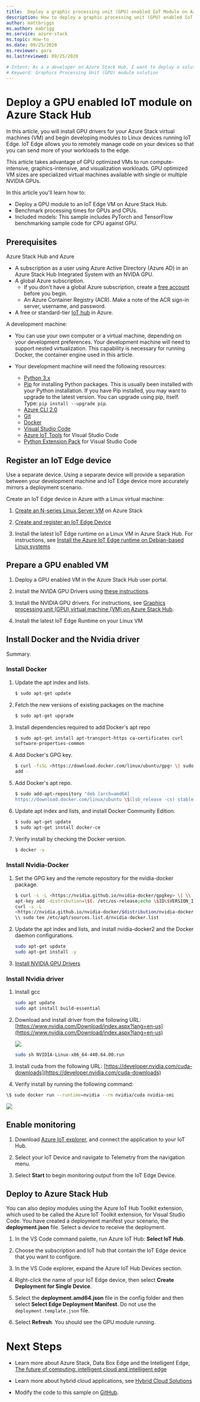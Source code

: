 ```yaml
---
title:  Deploy a graphic processing unit (GPU) enabled IoT Module on Azure Stack Hub
description: How to deploy a graphic processing unit (GPU) enabled IoT Module on Azure Stack Hub
author: mattbriggs
ms.author: mabrigg
ms.service: azure-stack
ms.topic: How-to
ms.date: 09/25/2020
ms.reviewer: gara
ms.lastreviewed: 09/25/2020

# Intent: As a a developer on Azure Stack Hub, I want to deploy a solution using a Graphics Processing Unit (GPU) in order to deliver an processing intensive visualization application.
# Keyword: Graphics Processing Unit (GPU) module solution
---
```



# Deploy a GPU enabled IoT module on Azure Stack Hub

In this article, you will install GPU drivers for your Azure Stack virtual machines (VM)
and begin developing modules to Linux devices running IoT Edge. IoT Edge allows
you to remotely manage code on your devices so that you can send more of your
workloads to the edge.

This article takes advantage of GPU optimized VMs to run compute-intensive,
graphics-intensive, and visualization workloads. GPU optimized VM sizes are
specialized virtual machines available with single or multiple NVIDIA GPUs.

In this article you'll learn how to:
  - Deploy a GPU module to an IoT Edge VM on Azure Stack Hub.
  - Benchmark processing times for GPUs and CPUs.
  - Included models:  This sample includes PyTorch and TensorFlow benchmarking sample code for CPU against GPU.

## Prerequisites

Azure Stack Hub and Azure

  - A subscription as a user using Azure Active Directory (Azure AD) in an Azure Stack Hub Integrated System with an NVIDA GPU.
  - A global Azure subscription.
      - If you don't have a global Azure subscription, create a [free account](https://azure.microsoft.com/free/?WT.mc_id=A261C142F) before you begin.
      - An Azure Container Registry (ACR). Make a note of the ACR sign-in server, username, and password.
-   A free or standard-tier [IoT
    hub](https://docs.microsoft.com/en-us/azure/iot-hub/iot-hub-create-through-portal)
    in Azure.

A development machine:

-   You can use your own computer or a virtual machine, depending on your
    development preferences. Your development machine will need to support nested virtualization. This capability is necessary for running Docker, the container engine used in this article.

  - Your development machine will need the following resources:
      - [Python 3.x](https://www.python.org/downloads/)
      - [Pip](https://pypi.org/project/pip/) for installing Python packages. This is usually been installed with your Python installation. If you have Pip installed, you may want to upgrade to the latest version. You can upgrade using pip, itself. Type: `pip install --upgrade pip`.
      - [Azure CLI 2.0](/cli/azure/install-azure-cli?view=azure-cli-latest)
      - [Git](https://git-scm.com/downloads)
      - [Docker](https://docs.docker.com/get-docker/)
      - [Visual Studio Code](https://code.visualstudio.com/)
      - [Azure IoT Tools](https://marketplace.visualstudio.com/items?itemName=vsciot-vscode.azure-iot-tools) for Visual Studio Code
      - [Python Extension Pack](https://marketplace.visualstudio.com/items?itemName=donjayamanne.python-extension-pack) for Visual Studio Code

## Register an IoT Edge device

Use a separate device. Using a separate device will provide a separation between your development machine and IoT Edge device more accurately mirrors a deployment scenario. 

Create an IoT Edge device in Azure with a Linux virtual machine:

1.  [Create an N-series Linux Server
    VM](https://docs.microsoft.com/en-us/azure-stack/user/azure-stack-quick-linux-portal?view=azs-1910)
    on Azure Stack

2.  [Create and register an IoT Edge
    Device](https://docs.microsoft.com/en-us/azure/iot-edge/how-to-register-device)

3.  Install the latest IoT Edge runtime on a Linux VM in Azure Stack Hub. For instructions, see [Install the Azure IoT Edge runtime on Debian-based Linux systems](/azure/iot-edge/how-to-install-iot-edge-linux#install-the-latest-runtime-version)

## Prepare a GPU enabled VM

1. Deploy a GPU enabled VM in the Azure Stack Hub user portal.

2. Install the NVIDA GPU Drivers using [these instructions](https://docs.microsoft.com/azure/virtual-machines/linux/n-series-driver-setup).

3. Install the NVIDIA GPU drivers. For instructions, see [Graphics processing unit (GPU) virtual machine (VM) on Azure Stack Hub](gpu-vms-about.md).

3. Install the latest IoT Edge Runtime on your Linux VM

## Install Docker and the Nvidia driver

Summary.

### Install Docker

1.  Update the apt index and lists.

    ```bash  
    $ sudo apt-get update
    ```

1.  Fetch the new versions of existing packages on the machine

    ```bash  
    $ sudo apt-get upgrade
    ```

2.  Install dependencies required to add Docker's apt repo

    ```bash  
    $ sudo apt-get install apt-transport-https ca-certificates curl
    software-properties-common
    ```

3.  Add Docker's GPG key.

    ```bash  
    $ curl -fsSL <https://download.docker.com/linux/ubuntu/gpg> \| sudo apt-key
    add -
    ```

4.  Add Docker's apt repo.

    ```bash  
    $ sudo add-apt-repository "deb [arch=amd64]
    https://download.docker.com/linux/ubuntu \$(lsb_release -cs) stable"
    ```

5.  Update apt index and lists, and install Docker Community Edition.

    ```bash  
    $ sudo apt-get update  
    $ sudo apt-get install docker-ce
    ```

6.  Verify install by checking the Docker version.

    ```bash  
    $ docker -v
    ```

### Install Nvidia-Docker

1.  Set the GPG key and the remote repository for the nvidia-docker package.

    ```bash  
    $ curl -s -L <https://nvidia.github.io/nvidia-docker/gpgkey> \| \\ sudo
    apt-key add -distribution=\$(. /etc/os-release;echo \$ID\$VERSION_ID)  
    curl -s -L
    <https://nvidia.github.io/nvidia-docker/$distribution/nvidia-docker.list> \|
    \\ sudo tee /etc/apt/sources.list.d/nvidia-docker.list
    ```

3.  Update the apt index and lists, and install nvidia-docker2 and the Docker
    daemon configurations.

    ```bash  
    sudo apt-get update
    sudo apt-get install -y
    ```

1.  [Install NVIDIA GPU
    Drivers](https://docs.microsoft.com/azure/virtual-machines/linux/n-series-driver-setup)

### Install Nvidia driver

1. Install gcc

    ```bash  
    sudo apt update
    sudo apt install build-essential
    ```

2. Download and install driver from the following URL: [https://www.nvidia.com/Download/index.aspx?lang=en-us](https://www.nvidia.com/Download/index.aspx?lang=en-us)

    ![](media/gpu-deploy-sample-module/98ef3b4f7e19d3aace32f147f7591172.png)

    ```bash  
    sudo sh NVIDIA-Linux-x86_64-440.64.00.run
    ```

3. Install cuda from the following URL: [https://developer.nvidia.com/cuda-downloads](https://developer.nvidia.com/cuda-downloads)

4.    Verify install by running the following command:

```bash  
\$ sudo docker run --runtime=nvidia --rm nvidia/cuda nvidia-smi
```

![](media/gpu-deploy-sample-module/c8c86759e86bae0c2dabe61630b07cf5.png)

## Enable monitoring

1. Download [Azure IoT explorer](/azure/iot-pnp/howto-use-iot-explorer), and connect the application to your IoT Hub.

2. Select your IoT Device and navigate to Telemetry from the navigation menu.

3. Select **Start** to begin monitoring output from the IoT Edge Device.

## Deploy to Azure Stack Hub

You can also deploy modules using the Azure IoT Hub Toolkit extension, which used to be called the Azure IoT Toolkit extension, for Visual Studio Code. You have created a deployment manifest your scenario, the **deployment.json** file. Select a device to receive the deployment.

1.  In the VS Code command palette, run Azure IoT Hub: **Select IoT Hub**.

2.  Choose the subscription and IoT hub that contain the IoT Edge device that you want to configure.

3.  In the VS Code explorer, expand the Azure IoT Hub Devices section.

4.  Right-click the name of your IoT Edge device, then select **Create Deployment for Single Device**.

5.  Select the **deployment.amd64.json** file in the config folder and then select **Select Edge Deployment Manifest**. Do not use the `deployment.template.json` file.

6.  Select **Refresh**. You should see the GPU module running.

# Next Steps

  - Learn more about Azure Stack, Data Box Edge and the Intelligent Edge, [The future of computing: intelligent cloud and intelligent edge](https://azure.microsoft.com/overview/future-of-cloud)

  - Learn more about hybrid cloud applications, see [Hybrid Cloud Solutions](https://docs.microsoft.com/hybrid/app-solutions/)

  - Modify the code to this sample on [GitHub](https://github.com/Azure-Samples/azure-intelligent-edge-patterns).